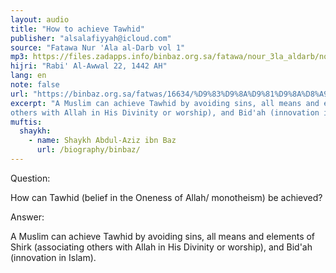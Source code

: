 ```yaml
---
layout: audio
title: "How to achieve Tawhid"
publisher: "alsalafiyyah@icloud.com"
source: "Fatawa Nur 'Ala al-Darb vol 1"
mp3: https://files.zadapps.info/binbaz.org.sa/fatawa/nour_3la_aldarb/nour_595/59520.mp3
hijri: "Rabi' Al-Awwal 22, 1442 AH"
lang: en
note: false
url: "https://binbaz.org.sa/fatwas/16634/%D9%83%D9%8A%D9%81%D9%8A%D8%A9-%D8%AA%D8%AD%D9%82%D9%8A%D9%82-%D8%A7%D9%84%D9%85%D8%B3%D9%84%D9%85-%D9%84%D9%84%D8%AA%D9%88%D8%AD%D9%8A%D8%AF"
excerpt: "A Muslim can achieve Tawhid by avoiding sins, all means and elements of Shirk (associating 
others with Allah in His Divinity or worship), and Bid'ah (innovation in Islam)."
muftis:
  shaykh: 
    - name: Shaykh Abdul-Aziz ibn Baz
      url: /biography/binbaz/
---
```


Question: 

How can Tawhid (belief in the Oneness of Allah/ monotheism) be achieved?

Answer: 

A Muslim can achieve Tawhid by avoiding sins, all means and elements of Shirk (associating 
others with Allah in His Divinity or worship), and Bid'ah (innovation in Islam).
